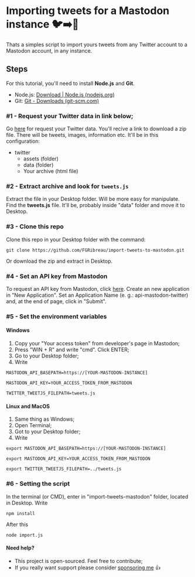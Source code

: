 # Importing tweets for a Mastodon instance :bird::arrow_right::elephant:
Thats a simples script to import yours tweets from any Twitter account to a Mastodon account, in any instance.

## Steps
For this tutorial, you'll need to install **Node.js** and **Git**.
 - Node.js: [Download | Node.js (nodejs.org)](https://nodejs.org/en/download/)
 - Git: [Git - Downloads (git-scm.com)](https://git-scm.com/downloads)
### #1 - Request your Twitter data in link below;
Go [here](https://twitter.com/settings/your_twitter_data) for request your Twitter data. You'll recive a link to download a zip file. There will be tweets, images, information etc. It'll be in this configuration:
 - twitter
    - assets (folder)
    - data (folder) 
    - Your archive (html file)

### #2 - Extract archive and look for `tweets.js`
Extract the file in your Desktop folder. Will be more easy for manipulate. Find the **tweets.js** file. It'll be, probably inside "data" folder and move it to Desktop.

### #3 - Clone this repo
Clone this repo in your Desktop folder with the command: 
```
git clone https://github.com/FGRibreau/import-tweets-to-mastodon.git
```
Or download the zip and extract in Desktop.
### #4 - Set an API key from Mastodon
To request an API key from Mastodon, click [here](https://mastodon.cloud/settings/applications). Create an new application in "New Application". Set an Application Name (e. g.: api-mastodon-twitter) and, at the end of page, click in "Submit". 
### #5 - Set the environment variables
#### Windows
1. Copy your "Your access token" from developer's page in Mastodon;
2. Press "WIN + R" and write "cmd". Click ENTER;
3. Go to your Desktop folder;
4. Write 
```
MASTODON_API_BASEPATH=https://[YOUR-MASTODON-INSTANCE] 
```
```
MASTODON_API_KEY=YOUR_ACCESS_TOKEN_FROM_MASTODON
```
```
TWITTER_TWEETJS_FILEPATH=tweets.js
```
#### Linux and MacOS
1. Same thing as Windows;
2. Open Terminal;
3. Got to your Desktop folder;
4. Write
```
export MASTODON_API_BASEPATH=https://[YOUR-MASTODON-INSTANCE] 
```
```
export MASTODON_API_KEY=YOUR_ACCESS_TOKEN_FROM_MASTODON
```
```
export TWITTER_TWEETJS_FILEPATH=../tweets.js
```

### #6 - Setting the script
In the terminal (or CMD), enter in "import-tweets-mastodon" folder, located in Desktop. Write 
```
npm install

```
After this 
```
node import.js

```

#### Need help?

- This project is open-sourced. Feel free to contribute;
- If you really want support please consider [sponsoring me](https://github.com/sponsors/FGRibreau) :+1:
